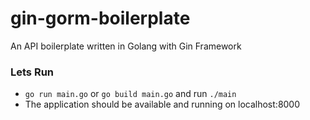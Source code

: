# gin-gorm-boilerplate
An API boilerplate written in Golang with Gin Framework

### Lets Run
- `go run main.go` or `go build main.go` and run `./main`
- The application should be available and running on localhost:8000


